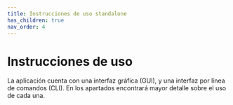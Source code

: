 ```yaml
---
title: Instrucciones de uso standalone
has_children: true
nav_order: 4
---
```

# Instrucciones de uso

La aplicación cuenta con una interfaz gráfica (GUI), y una interfaz por línea de comandos (CLI). En los apartados encontrará mayor detalle sobre el uso de cada una.
